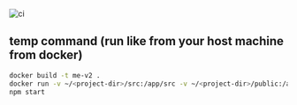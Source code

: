 ![ci](https://github.com/tahsinature/tahsin.us/actions/workflows/ci.yml/badge.svg)

## temp command (run like from your host machine from docker)

```bash
docker build -t me-v2 .
docker run -v ~/<project-dir>/src:/app/src -v ~/<project-dir>/public:/app/public --rm -it -p 3000:3000 me-v2 sh
npm start
```
